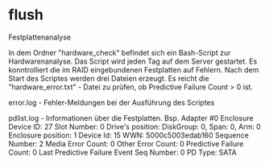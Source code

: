 # flush
Festplattenanalyse

In dem Ordner "hardware_check" befindet sich ein Bash-Script zur Hardwarenanalyse. 
Das Script wird jeden Tag auf dem Server gestartet. 
Es konntrolliert die im RAID eingebundenen Festplatten auf Fehlern.
Nach dem Start des Scriptes werden drei Dateien erzeugt. 
Es reicht die "hardware_error.txt" - Datei zu prüfen, ob 
Predictive Failure Count > 0 ist.


error.log - Fehler-Meldungen bei der Ausführung des Scriptes

pdlist.log - Informationen über die Festplatten. Bsp.
Adapter #0
Enclosure Device ID: 27
Slot Number: 0
Drive's position: DiskGroup: 0, Span: 0, Arm: 0
Enclosure position: 1
Device Id: 15
WWN: 5000c5003edab160
Sequence Number: 2
Media Error Count: 0
Other Error Count: 0
Predictive Failure Count: 0
Last Predictive Failure Event Seq Number: 0
PD Type: SATA
